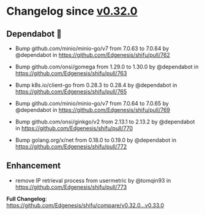 # Changelog since [v0.32.0](https://github.com/Edgenesis/shifu/releases/tag/v0.32.0)

## Dependabot 🤖

* Bump github.com/minio/minio-go/v7 from 7.0.63 to 7.0.64 by @dependabot in https://github.com/Edgenesis/shifu/pull/762

* Bump github.com/onsi/gomega from 1.29.0 to 1.30.0 by @dependabot in https://github.com/Edgenesis/shifu/pull/763

* Bump k8s.io/client-go from 0.28.3 to 0.28.4 by @dependabot in https://github.com/Edgenesis/shifu/pull/765

* Bump github.com/minio/minio-go/v7 from 7.0.64 to 7.0.65 by @dependabot in https://github.com/Edgenesis/shifu/pull/769

* Bump github.com/onsi/ginkgo/v2 from 2.13.1 to 2.13.2 by @dependabot in https://github.com/Edgenesis/shifu/pull/770

* Bump golang.org/x/net from 0.18.0 to 0.19.0 by @dependabot in https://github.com/Edgenesis/shifu/pull/772

## Enhancement

* remove IP retrieval process from usermetric by @tomqin93 in https://github.com/Edgenesis/shifu/pull/773

**Full Changelog**: https://github.com/Edgenesis/shifu/compare/v0.32.0...v0.33.0